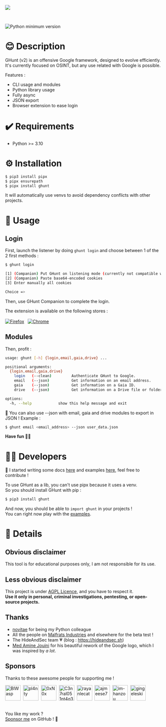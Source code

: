 ![](assets/long_banner.png)

<br>

![Python minimum version](https://img.shields.io/badge/Python-3.10%2B-brightgreen)

# 😊 Description

GHunt (v2) is an offensive Google framework, designed to evolve efficiently.\
It's currently focused on OSINT, but any use related with Google is possible.

Features :
- CLI usage and modules
- Python library usage
- Fully async
- JSON export
- Browser extension to ease login

# ✔️ Requirements
- Python >= 3.10

# ⚙️ Installation

```bash
$ pip3 install pipx
$ pipx ensurepath
$ pipx install ghunt
```
It will automatically use venvs to avoid dependency conflicts with other projects.

# 💃 Usage

## Login

First, launch the listener by doing `ghunt login` and choose between 1 of the 2 first methods :
```bash
$ ghunt login

[1] (Companion) Put GHunt on listening mode (currently not compatible with docker)
[2] (Companion) Paste base64-encoded cookies
[3] Enter manually all cookies

Choice =>
```

Then, use GHunt Companion to complete the login.

The extension is available on the following stores :\
\
[![Firefox](https://files.catbox.moe/5g2ld5.png)](https://addons.mozilla.org/en-US/firefox/addon/ghunt-companion/)&nbsp;&nbsp;&nbsp;[![Chrome](https://storage.googleapis.com/web-dev-uploads/image/WlD8wC6g8khYWPJUsQceQkhXSlv1/UV4C4ybeBTsZt43U4xis.png)](https://chrome.google.com/webstore/detail/ghunt-companion/dpdcofblfbmmnikcbmmiakkclocadjab)

## Modules

Then, profit :
```bash
usage: ghunt [-h] {login,email,gaia,drive} ...

positional arguments:
  {login,email,gaia,drive}
    login   (--clean)         Authenticate GHunt to Google.
    email   (--json)          Get information on an email address.
    gaia    (--json)          Get information on a Gaia ID.
    drive   (--json)          Get information on a Drive file or folder.

options:
  -h, --help            show this help message and exit
```

📄 You can also use --json with email, gaia and drive modules to export in JSON ! Example :

```bash
$ ghunt email <email_address> --json user_data.json
```

**Have fun 🥰💞**

# 🧑‍💻 Developers

📕 I started writing some docs [here](https://github.com/mxrch/GHunt/wiki) and examples [here](https://github.com/mxrch/GHunt/tree/master/examples), feel free to contribute !

To use GHunt as a lib, you can't use pipx because it uses a venv.\
So you should install GHunt with pip :
```bash
$ pip3 install ghunt
```

And now, you should be able to `import ghunt` in your projects !\
You can right now play with the [examples](https://github.com/mxrch/GHunt/tree/master/examples).

# 📮 Details

## Obvious disclaimer

This tool is for educational purposes only, I am not responsible for its use.

## Less obvious disclaimer

This project is under [AGPL Licence](https://choosealicense.com/licenses/agpl-3.0/), and you have to respect it.\
**Use it only in personal, criminal investigations, pentesting, or open-source projects.**

## Thanks

- [novitae](https://github.com/novitae) for being my Python colleague
- All the people on [Malfrats Industries](https://discord.gg/sg2YcrC6x9) and elsewhere for the beta test !
- The HideAndSec team 💗 (blog : https://hideandsec.sh)
- [Med Amine Jouini](https://dribbble.com/jouiniamine) for his beautiful rework of the Google logo, which I was inspired by *a lot*.

## Sponsors

Thanks to these awesome people for supporting me !

<!-- sponsors --><a href="https://github.com/BlWasp"><img src="https://github.com/BlWasp.png" width="50px" alt="BlWasp" /></a>&nbsp;&nbsp;<a href="https://github.com/pl4nty"><img src="https://github.com/pl4nty.png" width="50px" alt="pl4nty" /></a>&nbsp;&nbsp;<a href="https://github.com/0xN0x"><img src="https://github.com/0xN0x.png" width="50px" alt="0xN0x" /></a>&nbsp;&nbsp;<a href="https://github.com/C3n7ral051nt4g3ncy"><img src="https://github.com/C3n7ral051nt4g3ncy.png" width="50px" alt="C3n7ral051nt4g3ncy" /></a>&nbsp;&nbsp;<a href="https://github.com/rayanlecat"><img src="https://github.com/rayanlecat.png" width="50px" alt="rayanlecat" /></a>&nbsp;&nbsp;<a href="https://github.com/ajmeese7"><img src="https://github.com/ajmeese7.png" width="50px" alt="ajmeese7" /></a>&nbsp;&nbsp;<a href="https://github.com/im-hanzou"><img src="https://github.com/im-hanzou.png" width="50px" alt="im-hanzou" /></a>&nbsp;&nbsp;<a href="https://github.com/gingeleski"><img src="https://github.com/gingeleski.png" width="50px" alt="gingeleski" /></a>&nbsp;&nbsp;<!-- sponsors -->

\
You like my work ?\
[Sponsor me](https://github.com/sponsors/mxrch) on GitHub ! 🤗
